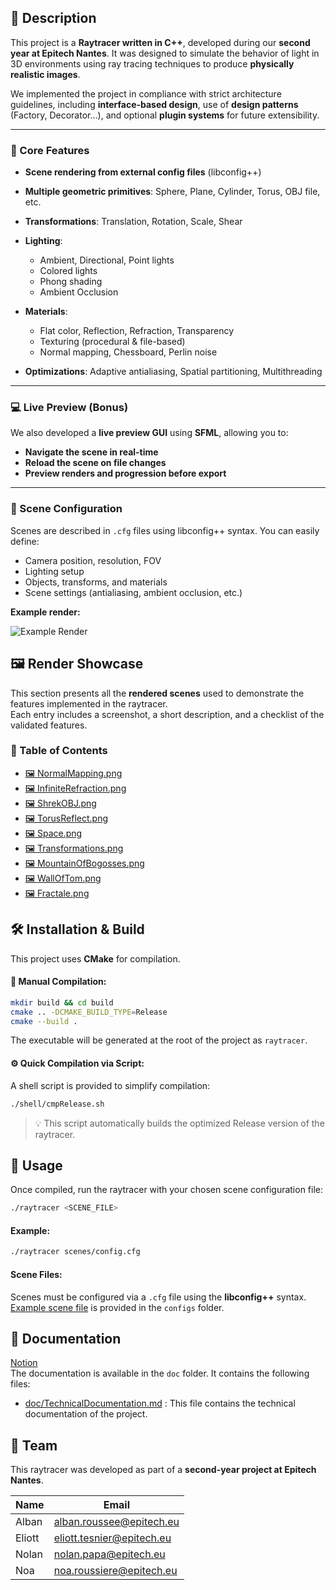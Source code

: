 ## 📝 Description

This project is a **Raytracer written in C++**, developed during our **second year at Epitech Nantes**.
It was designed to simulate the behavior of light in 3D environments using ray tracing techniques to produce **physically realistic images**.

We implemented the project in compliance with strict architecture guidelines, including **interface-based design**, use of **design patterns** (Factory, Decorator...), and optional **plugin systems** for future extensibility.

---

### 🔧 Core Features

* **Scene rendering from external config files** (libconfig++)
* **Multiple geometric primitives**: Sphere, Plane, Cylinder, Torus, OBJ file, etc.
* **Transformations**: Translation, Rotation, Scale, Shear
* **Lighting**:
  * Ambient, Directional, Point lights
  * Colored lights
  * Phong shading
  * Ambient Occlusion
* **Materials**:

  * Flat color, Reflection, Refraction, Transparency
  * Texturing (procedural & file-based)
  * Normal mapping, Chessboard, Perlin noise
* **Optimizations**: Adaptive antialiasing, Spatial partitioning, Multithreading

---

### 💻 Live Preview (Bonus)

We also developed a **live preview GUI** using **SFML**, allowing you to:

* **Navigate the scene in real-time**
* **Reload the scene on file changes**
* **Preview renders and progression before export**

---

### 📂 Scene Configuration

Scenes are described in `.cfg` files using libconfig++ syntax. You can easily define:

* Camera position, resolution, FOV
* Lighting setup
* Objects, transforms, and materials
* Scene settings (antialiasing, ambient occlusion, etc.)

**Example render:**

![Example Render](./renders/NormalMapping.png)



## 🖼️ Render Showcase

This section presents all the **rendered scenes** used to demonstrate the features implemented in the raytracer.  
Each entry includes a screenshot, a short description, and a checklist of the validated features.

### 🔗 Table of Contents
- [🖼️ NormalMapping.png](renders/NormalMapping.md)
- [🖼️ InfiniteRefraction.png](renders/InfiniteRefraction.md)
- [🖼️ ShrekOBJ.png](renders/ShrekOBJ.md)
- [🖼️ TorusReflect.png](renders/TorusReflect.md)
- [🖼️ Space.png](renders/Space.md)
- [🖼️ Transformations.png](renders/Transformations.md)
- [🖼️ MountainOfBogosses.png](renders/MountainOfBogosses.md)
- [🖼️ WallOfTom.png](renders/WallOfTom.md)
- [🖼️ Fractale.png](renders/Fractale.md)


## 🛠️ Installation & Build
This project uses **CMake** for compilation.

#### 🔧 Manual Compilation:
```bash
mkdir build && cd build
cmake .. -DCMAKE_BUILD_TYPE=Release
cmake --build .
```
The executable will be generated at the root of the project as `raytracer`.

#### ⚙️ Quick Compilation via Script:
A shell script is provided to simplify compilation:

```bash
./shell/cmpRelease.sh
```
> 💡 This script automatically builds the optimized Release version of the raytracer.


## 🚀 Usage
Once compiled, run the raytracer with your chosen scene configuration file:
```bash
./raytracer <SCENE_FILE>
```

#### Example:
```bash
./raytracer scenes/config.cfg
```

#### Scene Files:
Scenes must be configured via a `.cfg` file using the **libconfig++** syntax.  
[Example scene file](configs/config.cfg) is provided in the `configs` folder.


## 📖 Documentation
[Notion](https://grave-algebra-657.notion.site/Technical-Documentation-Raytracer-Project-1f476f48289c8093afdffd1f9650986b?pvs=74) <br>
The documentation is available in the `doc` folder. It contains the following files:
- [doc/TechnicalDocumentation.md](doc/TechnicalDocumentation.md) : This file contains the technical documentation of the project.


## 👥 Team

This raytracer was developed as part of a **second-year project at Epitech Nantes**.

| Name   | Email                          |
|--------|--------------------------------|
| Alban  | alban.roussee@epitech.eu       |
| Eliott | eliott.tesnier@epitech.eu      |
| Nolan  | nolan.papa@epitech.eu          |
| Noa    | noa.roussiere@epitech.eu       |
